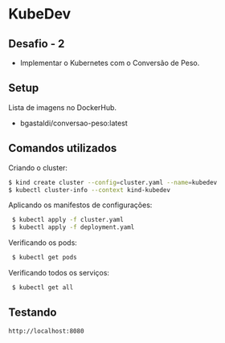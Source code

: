 # KubeDev
## Desafio - 2

- Implementar o Kubernetes com o Conversão de Peso.

## Setup

Lista de imagens no DockerHub.
- bgastaldi/conversao-peso:latest

## Comandos utilizados

Criando o cluster:
``` bash
$ kind create cluster --config=cluster.yaml --name=kubedev
$ kubectl cluster-info --context kind-kubedev
```

Aplicando os manifestos de configurações:
``` bash
 $ kubectl apply -f cluster.yaml
 $ kubectl apply -f deployment.yaml
```

Verificando os pods:
``` bash
 $ kubectl get pods
```

Verificando todos os serviços:
``` bash
 $ kubectl get all
```

## Testando
```
http://localhost:8080
```

